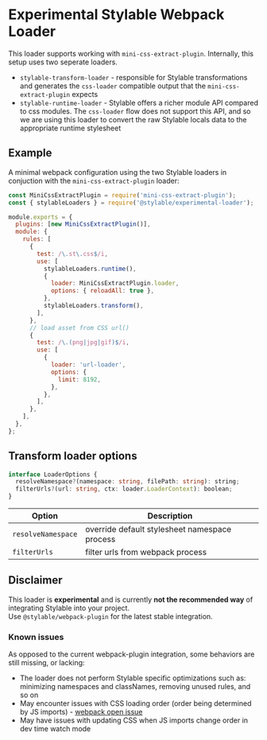 # Experimental Stylable Webpack Loader

This loader supports working with `mini-css-extract-plugin`. Internally, this setup uses two seperate loaders.

- `stylable-transform-loader` - responsible for Stylable transformations and generates the `css-loader` compatible output that the `mini-css-extract-plugin` expects
- `stylable-runtime-loader` - Stylable offers a richer module API compared to css modules. The `css-loader` flow does not support this API, and so we are using this loader to convert the raw Stylable locals data to the appropriate runtime stylesheet

## Example

A minimal webpack configuration using the two Stylable loaders in conjuction with the `mini-css-extract-plugin` loader:

```js
const MiniCssExtractPlugin = require('mini-css-extract-plugin');
const { stylableLoaders } = require('@stylable/experimental-loader');

module.exports = {
  plugins: [new MiniCssExtractPlugin()],
  module: {
    rules: [
      {
        test: /\.st\.css$/i,
        use: [
          stylableLoaders.runtime(),
          {
            loader: MiniCssExtractPlugin.loader,
            options: { reloadAll: true },
          },
          stylableLoaders.transform(),
        ],
      },
      // load asset from CSS url()
      {
        test: /\.(png|jpg|gif)$/i,
        use: [
          {
            loader: 'url-loader',
            options: {
              limit: 8192,
            },
          },
        ],
      },
    ],
  },
};
```

## Transform loader options

```ts
interface LoaderOptions {
  resolveNamespace?(namespace: string, filePath: string): string;
  filterUrls?(url: string, ctx: loader.LoaderContext): boolean;
}
```

| Option             | Description                                   |
| ------------------ | --------------------------------------------- |
| `resolveNamespace` | override default stylesheet namespace process |
| `filterUrls`       | filter urls from webpack process              |

## Disclaimer

This loader is **experimental** and is currently **not the recommended way** of integrating Stylable into your project.  
Use `@stylable/webpack-plugin` for the latest stable integration.

### Known issues

As opposed to the current webpack-plugin integration, some behaviors are still missing, or lacking:

- The loader does not perform Stylable specific optimizations such as: minimizing namespaces and classNames, removing unused rules, and so on
- May encounter issues with CSS loading order (order being determined by JS imports) - [webpack open issue](https://github.com/webpack-contrib/mini-css-extract-plugin/issues/530)
- May have issues with updating CSS when JS imports change order in dev time watch mode
